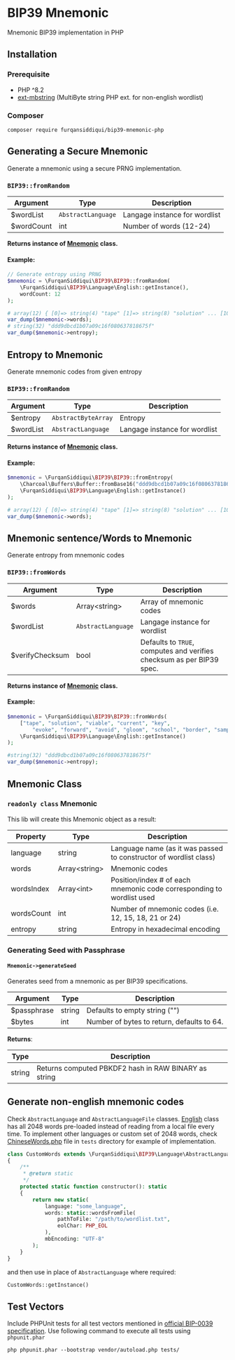 # BIP39 Mnemonic

Mnemonic BIP39 implementation in PHP

## Installation

### Prerequisite

* PHP ^8.2
* [ext-mbstring](http://php.net/manual/en/book.mbstring.php) (MultiByte string PHP ext. for non-english wordlist)

### Composer

`composer require furqansiddiqui/bip39-mnemonic-php`

## Generating a Secure Mnemonic

Generate a mnemonic using a secure PRNG implementation.

### `BIP39::fromRandom`

| Argument   | Type               | Description                   |
|------------|--------------------|-------------------------------|
| $wordList  | `AbstractLanguage` | Langage instance for wordlist |
| $wordCount | int                | Number of words (12-24)       |

**Returns instance of [Mnemonic](#mnemonic-class) class.**

#### Example:

```php
// Generate entropy using PRNG
$mnemonic = \FurqanSiddiqui\BIP39\BIP39::fromRandom(
    \FurqanSiddiqui\BIP39\Language\English::getInstance(),
    wordCount: 12
);

# array(12) { [0]=> string(4) "tape" [1]=> string(8) "solution" ... [10]=> string(6) "border" [11]=> string(6) "sample" }
var_dump($mnemonic->words);
# string(32) "ddd9dbcd1b07a09c16f080637818675f"
var_dump($mnemonic->entropy);
```

## Entropy to Mnemonic

Generate mnemonic codes from given entropy

### `BIP39::fromRandom`

| Argument  | Type                | Description                   |
|-----------|---------------------|-------------------------------|
| $entropy  | `AbstractByteArray` | Entropy                       |
| $wordList | `AbstractLanguage`  | Langage instance for wordlist |

**Returns instance of [Mnemonic](#mnemonic-class) class.**

#### Example:

```php
$mnemonic = \FurqanSiddiqui\BIP39\BIP39::fromEntropy(
    \Charcoal\Buffers\Buffer::fromBase16("ddd9dbcd1b07a09c16f080637818675f"),
    \FurqanSiddiqui\BIP39\Language\English::getInstance()
);

# array(12) { [0]=> string(4) "tape" [1]=> string(8) "solution" ... [10]=> string(6) "border" [11]=> string(6) "sample" }
var_dump($mnemonic->words);
```

## Mnemonic sentence/Words to Mnemonic

Generate entropy from mnemonic codes

### `BIP39::fromWords`

| Argument        | Type               | Description                                                           |
|-----------------|--------------------|-----------------------------------------------------------------------|
| $words          | Array\<string>     | Array of mnemonic codes                                               |
| $wordList       | `AbstractLanguage` | Langage instance for wordlist                                         |
| $verifyChecksum | bool               | Defaults to `TRUE`, computes and verifies checksum as per BIP39 spec. |

**Returns instance of [Mnemonic](#mnemonic-class) class.**

#### Example:

```php
$mnemonic = \FurqanSiddiqui\BIP39\BIP39::fromWords(
    ["tape", "solution", "viable", "current", "key",
        "evoke", "forward", "avoid", "gloom", "school", "border", "sample"],
    \FurqanSiddiqui\BIP39\Language\English::getInstance()
);

#string(32) "ddd9dbcd1b07a09c16f080637818675f"
var_dump($mnemonic->entropy);
```
## Mnemonic Class

### `readonly class`  Mnemonic

This lib will create this Mnemonic object as a result:

| Property   | Type           | Description                                                           |
|------------|----------------|-----------------------------------------------------------------------|
| language   | string         | Language name (as it was passed to constructor of wordlist class)     |
| words      | Array\<string> | Mnemonic codes                                                        |
| wordsIndex | Array\<int>    | Position/index # of each mnemonic code corresponding to wordlist used |
| wordsCount | int            | Number of mnemonic codes (i.e. 12, 15, 18, 21 or 24)                  |
| entropy    | string         | Entropy in hexadecimal encoding                                       |


### Generating Seed with Passphrase

#### `Mnemonic->generateSeed`

Generates seed from a mnemonic as per BIP39 specifications.

| Argument    | Type   | Description                                |
|-------------|--------|--------------------------------------------|
| $passphrase | string | Defaults to empty string ("")              |
| $bytes      | int    | Number of bytes to return, defaults to 64. |

**Returns**:

| Type   | Description                                          |
|--------|------------------------------------------------------| 
| string | Returns computed PBKDF2 hash in RAW BINARY as string |

## Generate non-english mnemonic codes

Check `AbstractLanguage` and `AbstractLanguageFile` classes. [English](src/Language/English.php) class has all 
2048 words pre-loaded instead of reading from a local file every time. To implement other languages or 
custom set of 2048 words, check [ChineseWords.php](tests/ChineseWords.php) file in `tests` directory for example of implementation.

```php
class CustomWords extends \FurqanSiddiqui\BIP39\Language\AbstractLanguageFile
{
    /**
     * @return static
     */
    protected static function constructor(): static
    {
        return new static(
            language: "some_language",
            words: static::wordsFromFile(
                pathToFile: "/path/to/wordlist.txt",
                eolChar: PHP_EOL
            ),
            mbEncoding: "UTF-8"
        );
    }
}
```

and then use in place of `AbstractLanguage` where required:

```php
CustomWords::getInstance()
```

## Test Vectors

Include PHPUnit tests for all test vectors mentioned in [official BIP-0039 specification](https://github.com/bitcoin/bips/blob/master/bip-0039.mediawiki#user-content-Test_vectors). 
Use following command to execute all tests using `phpunit.phar`

```php phpunit.phar --bootstrap vendor/autoload.php tests/```
